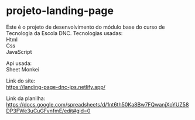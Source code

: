 # projeto-landing-page
Este é o projeto de desenvolvimento do módulo base do curso de Tecnologia da Escola DNC.
Tecnologias usadas:<br>
Html<br>
Css<br>
JavaScript

Api usada:<br>
Sheet Monkei

Link do site:<br>
https://landing-page-dnc-jps.netlify.app/

Link da planilha:<br>
https://docs.google.com/spreadsheets/d/1nt6th50Ka8Bw7FQwanjXoYUZ58DP3FWe3uCuGFvnfmE/edit#gid=0
